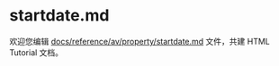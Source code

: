 startdate.md
===

欢迎您编辑 <a target="__blank" href="https://github.com/jaywcjlove/html-tutorial/blob/master/docs/reference/av/property/startdate.md">docs/reference/av/property/startdate.md</a> 文件，共建 HTML Tutorial 文档。
